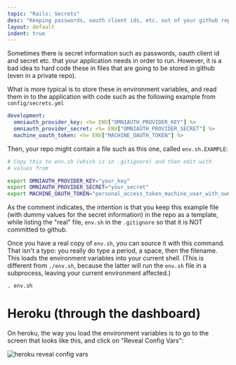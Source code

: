```yaml
---
topic: "Rails: Secrets"
desc: "Keeping passwords, oauth client ids, etc. out of your github repo"
layout: default
indent: true
---
```


Sometimes there is secret information such as passwords, oauth client id and secret 
etc. that your application needs in order to run.     However, it is a bad idea to hard code these in files
that are going to be stored in github (even in a private repo).

What is more typical is to store these in environment variables, and read them in to the application with
code such as the following example from `config/secrets.yml`

```yml
development:
  omniauth_provider_key: <%= ENV["OMNIAUTH_PROVIDER_KEY"] %>
  omniauth_provider_secret: <%= ENV["OMNIAUTH_PROVIDER_SECRET"] %>
  machine_oauth_token: <%= ENV["MACHINE_OAUTH_TOKEN"] %>      
```

Then, your repo might contain a file such as this one, called `env.sh.EXAMPLE`:

```sh
# Copy this to env.sh (which is in .gitignore) and then edit with
# values from

export OMNIAUTH_PROVIDER_KEY="your_key"
export OMNIAUTH_PROVIDER_SECRET="your_secret"
export MACHINE_OAUTH_TOKEN="personal_access_token_machine_user_with_owner"
```

As the comment indicates, the intention is that you keep this example file (with dummy values for the secret information)
in the repo as a template, while listing the "real" file, `env.sh` in the `.gitignore` so that it is NOT committed to github.

Once you have a real copy of `env.sh`, you can source it with this command.  That isn't a typo: you really do type a period, a 
space, then the filename.  This loads the environment variables into your current shell.  (This is different from `./env.sh`, because the latter will run the `env.sh` file in a subprocess, leaving your 
current environment affected.)

```
. env.sh
```

# Heroku (through the dashboard)

On heroku, the way you load the environment variables is to go to the screen that looks like this, and click on "Reveal Config Vars":

![heroku reveal config vars](heroku_config_vars_50.png)

